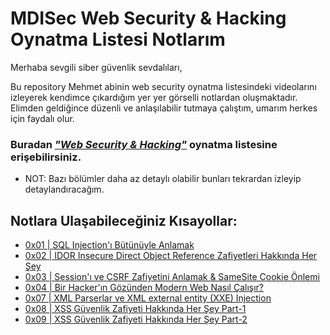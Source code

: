 # MDISec Web Security & Hacking Oynatma Listesi Notlarım

Merhaba sevgili siber güvenlik sevdalıları, 

  Bu repository Mehmet abinin web security oynatma listesindeki videolarını izleyerek kendimce çıkardığım yer yer görselli notlardan oluşmaktadır. Elimden geldiğince düzenli ve anlaşılabilir tutmaya çalıştım, umarım herkes için faydalı olur. 
  
### Buradan [*"Web Security & Hacking"*](https://www.youtube.com/playlist?list=PLwP4ObPL5GY940XhCtAykxLxLEOKCu0nT) oynatma listesine erişebilirsiniz.

- NOT: Bazı bölümler daha az detaylı olabilir bunları tekrardan izleyip detaylandıracağım.


## Notlara Ulaşabileceğiniz Kısayollar:

* [0x01 | SQL Injection'ı Bütünüyle Anlamak](/Notlar/0x01|SQL_Injection'ı_Bütünüyle_Anlamak.md)
* [0x02 | IDOR Insecure Direct Object Reference Zafiyetleri Hakkında Her Şey](/Notlar/0x02|IDOR_Insecure_Direct_Object_Reference_Zafiyetleri_Hakkında_Her_Şey.md)
* [0x03 | Session'ı ve CSRF Zafiyetini Anlamak & SameSite Cookie Önlemi](/Notlar/0x03|Session'ı_ve_CSRF_Zafiyetini_Anlamak_&_SameSite_Cookie_Önlemi.md)
* [0x04 | Bir Hacker'ın Gözünden Modern Web Nasıl Çalışır?](/Notlar/0x04|Bir_Hacker'ın_Gözünden_Modern_Web_Nasıl_Çalışır?.md)
* [0x07 | XML Parserlar ve XML external entity (XXE) Injection](/Notlar/0x07|XML_Parserlar_ve_XML_external_entity_(XXE)_Injection.md)
* [0x08 | XSS Güvenlik Zafiyeti Hakkında Her Şey Part-1](/Notlar/0x08|XSS_Güvenlik_Zafiyeti_Hakkında_Her_Şey_Part-1.md)
* [0x09 | XSS Güvenlik Zafiyeti Hakkında Her Şey Part-2](/Notlar/0x09|XSS_Güvenlik_Zafiyeti_Serüvenine_Devam_Part-2.md)
